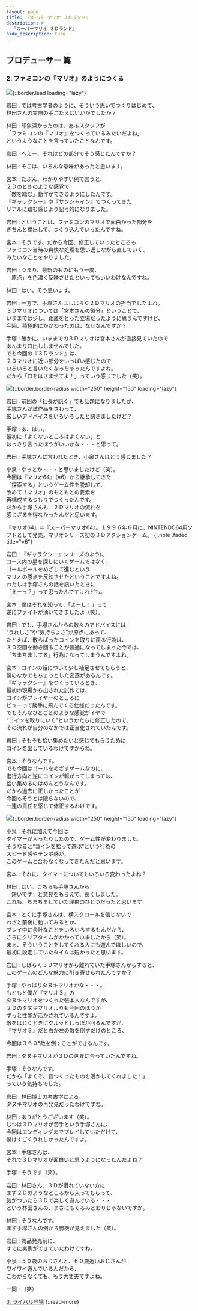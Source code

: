```yaml
---
layout: page
title: 『スーパーマリオ ３Ｄランド』
description: >
  『スーパーマリオ ３Ｄランド』
hide_description: ture
---
```


## プロデューサー 篇

### 2. ファミコンの『マリオ』のようにつくる

![](/interviews/jp/3ds/arej/vol1/img/mainvisual2.jpg){:.border.lead loading="lazy"}

岩田
: では考古学者のように、そういう思いでつくりはじめて、<br>林田さんの実際の手ごたえはいかがでしたか？

林田
: 印象深かったのは、あるスタッフが<br>「ファミコンの『マリオ』をつくっているみたいだよね」<br>というようなことを言っていたことなんです。

岩田
: へえー、それはどの部分でそう感じたんですか？

林田
: そこは、いろんな意味があったと思います。

宮本
: たぶん、わかりやすい例で言うと、<br>２Ｄのときのような感覚で<br>「敵を踏む」動作ができるようにしたんです。<br>『ギャラクシー』や『サンシャイン』でつくってきた<br>リアルに踏む感じより記号的になりました。

岩田
: ということは、ファミコンのマリオで面白かった部分を<br>きちんと摘出して、つくり込んでいったんですね。

宮本
: そうです、だから今回、修正していったところも<br>ファミコン当時の爽快な処理を思い返しながら直していく、<br>みたいなことをやりました。

岩田
: つまり、最新のものにもう一度、<br>「原点」を色濃く反映させたといってもいいわけなんですね。

林田
: はい。そう思います。

岩田
: 一方で、手塚さんはしばらく２Ｄマリオの担当でしたよね。<br>３Ｄマリオについては「宮本さんの領分」ということで、<br>いままでは少し、距離をとった立場だったように思うんですけど、<br>今回、積極的にかかわったのは、なぜなんですか？

手塚
: 確かに、いままでの３Ｄマリオは宮本さんが直接見ていたので<br>あんまり口出ししませんでした。<br>でも今回の『３Ｄランド』は、<br>２Ｄマリオに近い部分をいっぱい感じたので<br>いろいろと言いたくなっちゃったんですよね。<br>だから「口をはさませてよ！」っていう感じでした（笑）。

![](/interviews/jp/3ds/arej/vol1/img/photo4.jpg){:.border.border-radius width="250" height="150"  loading="lazy"}

岩田
: 前回の「社長が訊く」でも話題になりましたが、<br>手塚さんが試作品をさわって、<br>厳しいアドバイスをいろいろしたと訊きましたけど？

手塚
: あ、はい。<br>最初に「よくないところはよくない」と<br>はっきり言ったほうがいいかな・・・と思って。<br>

岩田
: 手塚さんに言われたとき、小泉さんはどう感じました？

小泉
: やっとか・・・と思いましたけど（笑）。<br>今回は『マリオ64』（※6）から継承してきた<br>「探索する」というゲーム性を脱却して、<br>改めて「マリオ」のもともとの要素を<br>再構成するつもりでつくったんです。<br>だから手塚さんも、２Ｄマリオの流れを<br>感じざるを得なかったんだと思います。

『マリオ64』＝『スーパーマリオ64』。１９９６年６月に、NINTENDO64用ソフトとして発売。マリオシリーズ初の３Ｄアクションゲーム。
{:.note .faded title="※6"}

岩田
: 『ギャラクシー』シリーズのように<br>コース内の星を探しにいくゲームではなく、<br>ゴールポールをめざして進むという<br>マリオの原点を反映させたということですよね。<br>わたしは手塚さんの話を訊いたときに<br>「えーっ？」って思ったんですけれども。

宮本
: 僕はそれを知って、「よーし！」って<br>逆にファイトが湧いてきましたよ（笑）。

岩田
: でも、手塚さんからの数々のアドバイスには<br>“うれしさ”や“気持ちよさ”が原点にあって、<br>たとえば、散らばったコインを取りに戻る行為は、<br>３Ｄ空間を動き回ることが普通になってしまった今では、<br>「ちまちましてる」行為になってしまうんですよね。

宮本
: コインの話について少し補足させてもらうと、<br>僕のなかでもちょっとした変遷があるんです。<br>『ギャラクシー』をつくっているとき、<br>最初の現場から出された試作では、<br>コインがプレイヤーのところに<br>ピューって勝手に飛んでくる仕様だったんです。<br>でもそんなひとごとのような感覚がイヤで<br>“コインを取りにいく”というかたちに修正したので、<br>その流れが自分のなかでは正当化されていたんです。

岩田
: そもそも拾い集めたいと感じてもらうために<br>コインを出しているわけですからね。

宮本
: そうなんです。<br>でも今回はゴールをめざすゲームなのに、<br>進行方向と逆にコインが転がってしまっては、<br>拾い集めるのはめんどうなんです。<br>だから過去に正しかったことが<br>今回もそうとは限らないので、<br>一連の責任を感じて修正するわけです。

![](/interviews/jp/3ds/arej/vol1/img/photo5.jpg){:.border.border-radius width="250" height="150"  loading="lazy"}

小泉
: それに加えて今回は<br>タイマーが入ったりしたので、ゲーム性が変わりました。<br>そうなると“コインを拾って遊ぶ”という行為の<br>スピード感やテンポ感が、<br>このゲームと合わなくなってきたんだと思います。

宮本
: それに、タイマーについてもいろいろ変わったよね？

林田
: はい。こちらも手塚さんから<br>「短いです」と意見をもらえて、長くしました。<br>これも、ちまちましていた理由のひとつだったと思います。

宮本
: とくに手塚さんは、横スクロールを信じないで<br>わざと前後に動いてみるとか、<br>プレイ中に余計なことをいろいろするもんだから、<br>さらにクリアタイムがかかっていましたから（笑）。<br>まぁ、そういうことをしてくれる人にも遊んでほしいので、<br>最初に設定していたタイムは短かったと思います。

岩田
: しばらく３Ｄマリオから離れていた手塚さんからすると、<br>このゲームのどんな魅力に引き寄せられたんですか？

手塚
: やっぱりタヌキマリオかな・・・。<br>もともと僕が『マリオ３』の<br>タヌキマリオをつくった張本人なんですが、<br>２Ｄのタヌキマリオよりも今回のほうが<br>ずっと性能が活かされているんですよ。<br>敵をはじくときにクルッとしっぽが回るんですが、<br>『マリオ３』だと右か左の敵を倒すだけのところ、<br>

今回は３６０°敵を倒すことができるんです。

岩田
: タヌキマリオが３Ｄの世界に合っていたんですね。

手塚
: そうなんです。<br>だから「よくぞ、昔つくったものを活かしてくれました！」<br>っていう気持ちでした。

岩田
: 林田博士の考古学による、<br>タヌキマリオの再発見だったわけですね。

林田
: ありがとうございます（笑）。<br>じつは３Ｄマリオが苦手という手塚さんに、<br>今回はエンディングまでプレイしていただけて、<br>僕はすごくうれしかったんですよ。

宮本
: 手塚さんは、<br>それで３Ｄマリオが面白いと思うようになったんだよね？

手塚
: そうです（笑）。

岩田
: 林田さん、３Ｄが慣れていない方に<br>まず２Ｄのようなところから入ってもらって、<br>気がついたら３Ｄで楽しく遊んでいる・・・<br>という林田さんの、まさにもくろみどおりじゃないですか。

林田
: そうなんです。<br>まず手塚さんの例から勝機が見えました（笑）。

岩田
: 商品発売前に、<br>すでに実例ができていたわけですね。

小泉
: ５０歳のおじさんと、６０歳近いおじさんが<br>ワイワイ遊んでいるんだから、<br>こわがらなくても、もう大丈夫ですよね。

一同
: （笑）


[3. ライバル登場](3.md)
{:.read-more}
